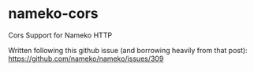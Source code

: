 # nameko-cors
Cors Support for Nameko HTTP


Written following this github issue (and borrowing heavily from that post): https://github.com/nameko/nameko/issues/309
